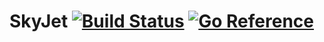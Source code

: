 # SkyJet [![Build Status](https://github.com/skyareas/skyjet/workflows/Release/badge.svg)](https://github.com/skyareas/skyjet/actions?query=workflow%3ARelease) [![Go Reference](https://pkg.go.dev/badge/github.com/skyareas/skyjet.svg)](https://pkg.go.dev/github.com/skyareas/skyjet)
